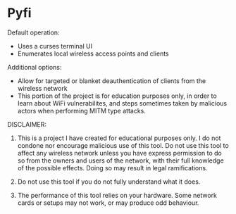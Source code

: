 # Pyfi

Default operation:
- Uses a curses terminal UI
- Enumerates local wireless access points and clients

Additional options:
- Allow for targeted or blanket deauthentication of clients from the wireless network
- This portion of the project is for education purposes only, in order to learn about
WiFi vulnerabilites, and steps sometimes taken by malicious actors when performing
MITM type attacks.

DISCLAIMER:

1. This is a project I have created for educational purposes only.
I do not condone nor encourage malicious use of this tool.
Do not use this tool to affect any wireless network unless you have
express permission to do so from the owners and users of the network,
with their full knowledge of the possible effects.
Doing so may result in legal ramifications.

2. Do not use this tool if you do not fully understand what it does.

3. The performance of this tool relies on your hardware. 
Some network cards or setups may not work, or may produce odd behaviour.
